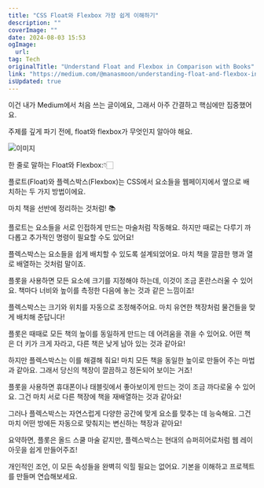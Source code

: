 ```yaml
---
title: "CSS Float와 Flexbox 가장 쉽게 이해하기"
description: ""
coverImage: ""
date: 2024-08-03 15:53
ogImage: 
  url: 
tag: Tech
originalTitle: "Understand Float and Flexbox in Comparison with Books"
link: "https://medium.com/@manasmoon/understanding-float-and-flexbox-in-comparison-with-books-a85d89c23457"
isUpdated: true
---
```






이건 내가 Medium에서 처음 쓰는 글이에요, 그래서 아주 간결하고 핵심에만 집중했어요.

주제를 깊게 파기 전에, float와 flexbox가 무엇인지 알아야 해요.

![이미지](/assets/img/UnderstandFloatandFlexboxinComparisonwithBooks_0.png)

한 줄로 말하는 Float와 Flexbox:👇🏻

<div class="content-ad"></div>

플로트(Float)와 플렉스박스(Flexbox)는 CSS에서 요소들을 웹페이지에서 옆으로 배치하는 두 가지 방법이에요.

마치 책을 선반에 정리하는 것처럼! 📚

플로트는 요소들을 서로 인접하게 만드는 마술처럼 작동해요. 하지만 때로는 다루기 까다롭고 추가적인 명령이 필요할 수도 있어요!

플렉스박스는 요소들을 쉽게 배치할 수 있도록 설계되었어요. 마치 책을 깔끔한 행과 열로 배열하는 것처럼 말이죠.

<div class="content-ad"></div>

플롯을 사용하면 모든 요소에 크기를 지정해야 하는데, 이것이 조금 혼란스러울 수 있어요. 책마다 너비와 높이를 측정한 다음에 놓는 것과 같은 느낌이죠!

플렉스박스는 크기와 위치를 자동으로 조정해주어요. 마치 유연한 책장처럼 물건들을 맞게 배치해 준답니다!

플롯은 때때로 모든 책의 높이를 동일하게 만드는 데 어려움을 겪을 수 있어요. 어떤 책은 더 키가 크게 자라고, 다른 책은 낮게 남아 있는 것과 같아요!

하지만 플렉스박스는 이를 해결해 줘요! 마치 모든 책을 동일한 높이로 만들어 주는 마법과 같아요. 그래서 당신의 책장이 깔끔하고 정돈되어 보이는 거죠!

<div class="content-ad"></div>

플롯을 사용하면 휴대폰이나 태블릿에서 좋아보이게 만드는 것이 조금 까다로울 수 있어요.
그건 마치 서로 다른 책장에 책을 재배열하는 것과 같아요!

그러나 플렉스박스는 자연스럽게 다양한 공간에 맞게 요소를 맞추는 데 능숙해요.
그건 마치 어떤 방에든 자동으로 맞춰지는 변신하는 책장과 같아요!

요약하면, 플롯은 올드 스쿨 마술 같지만, 플렉스박스는 현대의 슈퍼히어로처럼 웹 레이아웃을 쉽게 만들어주죠!

개인적인 조언,
이 모든 속성들을 완벽히 익힐 필요는 없어요.
기본을 이해하고 프로젝트를 만들며 연습해보세요.

<div class="content-ad"></div>

